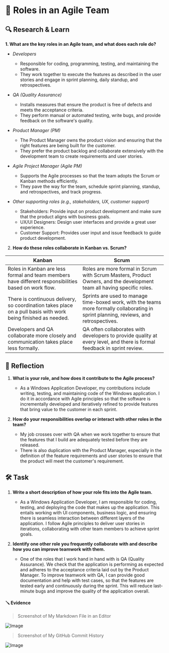 # 🚩 Roles in an Agile Team

## 🔍 Research & Learn

**1. What are the key roles in an Agile team, and what does each role do?**

- _Developers_

  - Responsible for coding, programming, testing, and maintaining the software.
  - They work together to execute the features as described in the user stories and engage in sprint planning, daily standup, and retrospectives.

- _QA (Quality Assurance)_

  - Installs measures that ensure the product is free of defects and meets the acceptance criteria.
  - They perform manual or automated testing, write bugs, and provide feedback on the software's quality.

- _Product Manager (PM)_

  - The Product Manager owns the product vision and ensuring that the right features are being built for the customer.
  - They prefer the product backlog and collaborate extensively with the development team to create requirements and user stories.

- _Agile Project Manager (Agile PM)_

  - Supports the Agile processes so that the team adopts the Scrum or Kanban methods efficiently.
  - They pave the way for the team, schedule sprint planning, standup, and retrospectives, and track progress.

- _Other supporting roles (e.g., stakeholders, UX, customer support)_

  - Stakeholders: Provide input on product development and make sure that the product aligns with business goals.
  - UX/UI Designers: Design user interfaces and provide a great user experience.
  - Customer Support: Provides user input and issue feedback to guide product development.

2. **How do these roles collaborate in Kanban vs. Scrum?**

| **Kanban**                                                                                                    | **Scrum**                                                                                                                               |
| ------------------------------------------------------------------------------------------------------------- | --------------------------------------------------------------------------------------------------------------------------------------- |
| Roles in Kanban are less formal and team members have different responsibilities based on work flow.          | Roles are more formal in Scrum with Scrum Masters, Product Owners, and the development team all having specific roles.                  |
| There is continuous delivery, so coordination takes place on a pull basis with work being finished as needed. | Sprints are used to manage time-boxed work, with the teams more formally collaborating in sprint planning, reviews, and retrospectives. |
| Developers and QA collaborate more closely and communication takes place less formally.                       | QA often collaborates with developers to provide quality at every level, and there is formal feedback in sprint review.                 |

## 📝 Reflection

1. **What is your role, and how does it contribute to the Agile process?**

   - As a Windows Application Developer, my contributions include writing, testing, and maintaining code of the Windows application. I do it in accordance with Agile principles so that the software is incrementally developed and iteratively refined to provide features that bring value to the customer in each sprint.

2. **How do your responsibilities overlap or interact with other roles in the team?**

   - My job crosses over with QA when we work together to ensure that the features that I build are adequately tested before they are released.
   - There is also duplication with the Product Manager, especially in the definition of the feature requirements and user stories to ensure that the product will meet the customer's requirement.

## 🛠️ Task

1. **Write a short description of how your role fits into the Agile team.**

   - As a Windows Application Developer, I am responsible for coding, testing, and deploying the code that makes up the application. This entails working with UI components, business logic, and ensuring there is seamless interaction between different layers of the application. I follow Agile principles to deliver user stories in iterations, collaborating with other team members to achieve sprint goals.

2. **Identify one other role you frequently collaborate with and describe how you can improve teamwork with them.**

   - One of the roles that I work hand in hand with is QA (Quality Assurance). We check that the application is performing as expected and adheres to the acceptance criteria laid out by the Product Manager. To improve teamwork with QA, I can provide good documentation and help with test cases, so that the features are tested early and continuously during the sprint. This will reduce last-minute bugs and improve the quality of the application overall.

#### 🪛 Evidence

> Screenshot of My Markdown File in an Editor

![Image](https://github.com/user-attachments/assets/9e769983-6993-4f3a-a234-7b3847ca2d56)

> Screenshot of My GitHub Commit History

![Image](https://github.com/user-attachments/assets/b19d2945-9463-4aa4-b3ac-32820abca6bf)
